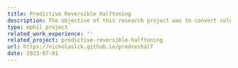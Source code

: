 ```yaml
---
title: Predictive Reversible Halftoning
description: The objective of this research project was to convert color images into halftone images while ensuring reversibility. This means that the resulting black and white halftone image could be transformed back into the original color image using a deep learning model. The project was implemented using PyTorch, and extensive experiments were conducted to validate the approach. The findings and methodology of this project were published in the TVCG journal in 2023.
type: mphil_project
related_work_experience: ''
related_project: predictive-reversible-halftoning
url: https://nicholaslck.github.io/predreshalf
date: 2023-07-01
---
```

